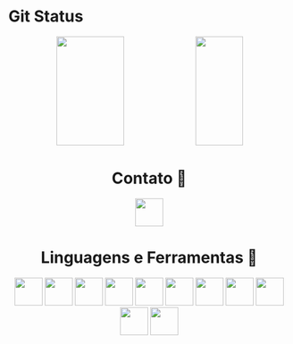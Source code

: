 
<h1>Git Status </h1>
<div align="center">  
  <img width="49%" height="195px" src="https://github-readme-stats.vercel.app/api?username=alissonpereiratm&show_icons=true&count_private=true&hide_border=true&title_color=8A2BE2&icon_color=4B0082&text_color=48D1CC&bg_color=0d1117" /> 
  <img width="41%" height="195px" src="https://github-readme-stats.vercel.app/api/top-langs/?username=alissonpereiratm&layout=compact&hide_border=true&title_color=8A2BE2&text_color=48D1CC&bg_color=0d1117" />

</div>

<h1 align="middle">Contato 📧</h1>
<div align="middle">
  <a href = https://www.linkedin.com/in/alissonpereiratm/ > 
    <img src="https://cdn.jsdelivr.net/gh/devicons/devicon/icons/linkedin/linkedin-original.svg" heigh = 50px width =50px />
  </a>
</div>
<h1 align="middle"> Linguagens e Ferramentas 🔧</h1>
<div align="middle"> 
  <img src="https://cdn.jsdelivr.net/gh/devicons/devicon/icons/java/java-original.svg" heigh = 50px width =50px />  
  <img src="https://cdn.jsdelivr.net/gh/devicons/devicon/icons/spring/spring-original.svg" heigh = 50px width =50px />
  <img src="https://cdn.jsdelivr.net/gh/devicons/devicon/icons/html5/html5-original.svg" heigh = 50px width =50px />
  <img src="https://cdn.jsdelivr.net/gh/devicons/devicon/icons/css3/css3-original.svg"  heigh = 50px width =50px  />
  <img src="https://cdn.jsdelivr.net/gh/devicons/devicon/icons/postgresql/postgresql-original.svg" heigh = 50px width =50px />
  <img src="https://www.manektech.com/storage/developer/1640683647.webp" heigh = 50px width =50px />
  <img src="https://cdn.jsdelivr.net/gh/devicons/devicon/icons/github/github-original.svg" heigh = 50px width =50px />  
  <img src="https://cdn.jsdelivr.net/gh/devicons/devicon/icons/javascript/javascript-original.svg" heigh = 50px width =50px />
  <img src="https://cdn.jsdelivr.net/gh/devicons/devicon/icons/nodejs/nodejs-original-wordmark.svg" heigh = 50px width =50px  />
  <img src="https://cdn.jsdelivr.net/gh/devicons/devicon/icons/react/react-original.svg" heigh = 50px width =50px />
  <img src="https://cdn-icons-png.flaticon.com/512/2103/2103665.png" heigh = 50px width =50px />
</div>

<!-- <picture>
  <source media="(prefers-color-scheme: dark)" srcset="https://raw.githubusercontent.com/alissonpereiratm/alissonpereiratm/output/github-contribution-grid-snake-dark.svg">
   <source media="(prefers-color-scheme: light)" srcset="https://raw.githubusercontent.com/alissonpereiratm/alissonpereiratm/output/github-contribution-grid-snake.svg">
  <img alt="github contribution grid snake animation" src="https://raw.githubusercontent.com/alissonpereiratm/alissonpereiratm/output/github-contribution-grid-snake.svg">
</picture>  -->


          
